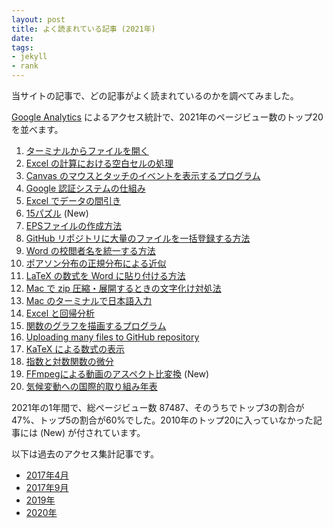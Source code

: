 ```yaml
---
layout: post
title: よく読まれている記事 (2021年)
date:
tags:
- jekyll
- rank
---
```

当サイトの記事で、どの記事がよく読まれているのかを調べてみました。

[Google Analytics](https://www.google.com/intl/ja_jp/analytics/) によるアクセス統計で、2021年のページビュー数のトップ20を並べます。

1. [ターミナルからファイルを開く](/2015/10/27/open-command/)
2. [Excel の計算における空白セルの処理](/2015/11/02/blank-cell/)
3. [Canvas のマウスとタッチのイベントを表示するプログラム](/2020/01/07/CanvasEvent/)
4. [Google 認証システムの仕組み](/2016/03/26/GoogleAuthenticator/)
5. [Excel でデータの間引き](/2015/10/11/excel-mabiki/)
6. [15パズル](/2020/01/17/15Puzzle/) (New)
7. [EPSファイルの作成方法](/2015/10/18/eps-fig/)
8. [GitHub リポジトリに大量のファイルを一括登録する方法](/2016/06/03/github-many-files/)
9. [Word の校閲者名を統一する方法](/2015/10/20/word-author/)
10. [ポアソン分布の正規分布による近似](/2020/01/04/Poisson/)
11. [LaTeX の数式を Word に貼り付ける方法](/2017/02/09/Equation/)
12. [Mac で zip 圧縮・展開するときの文字化け対処法](/2016/03/25/MacZip/)
13. [Mac のターミナルで日本語入力](/2015/11/23/mac-terminal-japanese/)
14. [Excel と回帰分析](/2015/10/30/excel-regression/)
15. [関数のグラフを描画するプログラム](/2020/01/03/DrawCartesianGraph/)
16. [Uploading many files to GitHub repository](/2016/06/06/github-many-files/)
17. [KaTeX による数式の表示](/2017/05/01/katex-equation/)
18. [指数と対数関数の微分](/2017/05/06/derivative-exp-log/)
19. [FFmpegによる動画のアスペクト比変換](/2021/04/22/aspect/) (New)
20. [気候変動への国際的取り組み年表](/2018/10/24/climate-change-timeline/)

2021年の1年間で、総ページビュー数 87487、そのうちでトップ3の割合が47%、トップ5の割合が60%でした。2010年のトップ20に入っていなかった記事には (New) が付されています。

以下は過去のアクセス集計記事です。

- [2017年4月](/2017/05/04/popular/)
- [2017年9月](/2017/09/30/popular/)
- [2019年](/2020/01/02/popular/)
- [2020年](/2021/01/06/popular/)
